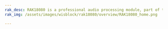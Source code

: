 ```yaml
---
rak_desc: RAK18080 is a professional audio processing module, part of the WisBlock Audio Series. The RAK18080 is designed based on DBM10L by Synaptics, which can enable AI/ML, voice, and sensor applications.
rak_img: /assets/images/wisblock/rak18080/overview/RAK18080_home.png

---
```


<rk-redirect to="/Product-Categories/WisBlock/RAK18080/Overview/" />